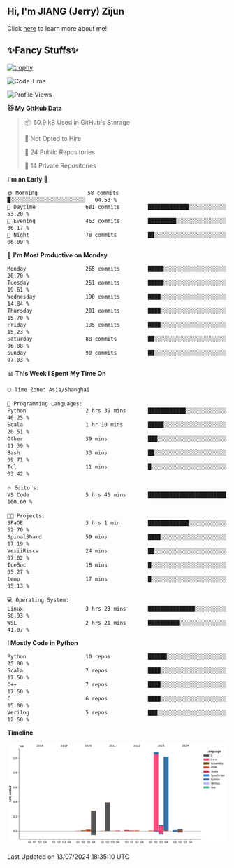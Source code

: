 ## Hi, I'm JIANG (Jerry) Zijun

Click [here](https://jzjerry.github.io/about/) to learn more about me!

## ✨Fancy Stuffs✨
[![trophy](https://github-profile-trophy.vercel.app/?username=jzjerry&theme=onedark)](https://github.com/ryo-ma/github-profile-trophy)
<!--START_SECTION:waka-->
![Code Time](http://img.shields.io/badge/Code%20Time-567%20hrs%2034%20mins-blue)

![Profile Views](http://img.shields.io/badge/Profile%20Views-0-blue)

**🐱 My GitHub Data** 

> 📦 60.9 kB Used in GitHub's Storage 
 > 
> 🚫 Not Opted to Hire
 > 
> 📜 24 Public Repositories 
 > 
> 🔑 14 Private Repositories 
 > 
**I'm an Early 🐤** 

```text
🌞 Morning                58 commits          █░░░░░░░░░░░░░░░░░░░░░░░░   04.53 % 
🌆 Daytime                681 commits         █████████████░░░░░░░░░░░░   53.20 % 
🌃 Evening                463 commits         █████████░░░░░░░░░░░░░░░░   36.17 % 
🌙 Night                  78 commits          ██░░░░░░░░░░░░░░░░░░░░░░░   06.09 % 
```
📅 **I'm Most Productive on Monday** 

```text
Monday                   265 commits         █████░░░░░░░░░░░░░░░░░░░░   20.70 % 
Tuesday                  251 commits         █████░░░░░░░░░░░░░░░░░░░░   19.61 % 
Wednesday                190 commits         ████░░░░░░░░░░░░░░░░░░░░░   14.84 % 
Thursday                 201 commits         ████░░░░░░░░░░░░░░░░░░░░░   15.70 % 
Friday                   195 commits         ████░░░░░░░░░░░░░░░░░░░░░   15.23 % 
Saturday                 88 commits          ██░░░░░░░░░░░░░░░░░░░░░░░   06.88 % 
Sunday                   90 commits          ██░░░░░░░░░░░░░░░░░░░░░░░   07.03 % 
```


📊 **This Week I Spent My Time On** 

```text
🕑︎ Time Zone: Asia/Shanghai

💬 Programming Languages: 
Python                   2 hrs 39 mins       ████████████░░░░░░░░░░░░░   46.25 % 
Scala                    1 hr 10 mins        █████░░░░░░░░░░░░░░░░░░░░   20.51 % 
Other                    39 mins             ███░░░░░░░░░░░░░░░░░░░░░░   11.39 % 
Bash                     33 mins             ██░░░░░░░░░░░░░░░░░░░░░░░   09.71 % 
Tcl                      11 mins             █░░░░░░░░░░░░░░░░░░░░░░░░   03.42 % 

🔥 Editors: 
VS Code                  5 hrs 45 mins       █████████████████████████   100.00 % 

🐱‍💻 Projects: 
SPaDE                    3 hrs 1 min         █████████████░░░░░░░░░░░░   52.70 % 
SpinalShard              59 mins             ████░░░░░░░░░░░░░░░░░░░░░   17.19 % 
VexiiRiscv               24 mins             ██░░░░░░░░░░░░░░░░░░░░░░░   07.02 % 
IceSoc                   18 mins             █░░░░░░░░░░░░░░░░░░░░░░░░   05.27 % 
temp                     17 mins             █░░░░░░░░░░░░░░░░░░░░░░░░   05.13 % 

💻 Operating System: 
Linux                    3 hrs 23 mins       ███████████████░░░░░░░░░░   58.93 % 
WSL                      2 hrs 21 mins       ██████████░░░░░░░░░░░░░░░   41.07 % 
```

**I Mostly Code in Python** 

```text
Python                   10 repos            ██████░░░░░░░░░░░░░░░░░░░   25.00 % 
Scala                    7 repos             ████░░░░░░░░░░░░░░░░░░░░░   17.50 % 
C++                      7 repos             ████░░░░░░░░░░░░░░░░░░░░░   17.50 % 
C                        6 repos             ████░░░░░░░░░░░░░░░░░░░░░   15.00 % 
Verilog                  5 repos             ███░░░░░░░░░░░░░░░░░░░░░░   12.50 % 
```



**Timeline**

![Lines of Code chart](https://raw.githubusercontent.com/Jzjerry/Jzjerry/main/assets/bar_graph.png)


 Last Updated on 13/07/2024 18:35:10 UTC
<!--END_SECTION:waka-->
